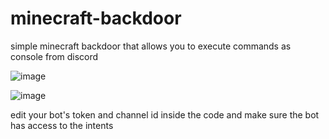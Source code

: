 # minecraft-backdoor

simple minecraft backdoor that allows you to execute commands as console from discord

![image](https://github.com/Fadnix/minecraft-backdoor/assets/109868859/ca04cb0b-8931-4b86-aa72-2c4bec74bbf7)

![image](https://github.com/Fadnix/minecraft-backdoor/assets/109868859/70571612-ca39-4d31-9da2-c0bcf9ab2033)

edit your bot's token and channel id inside the code and make sure the bot has access to the intents
